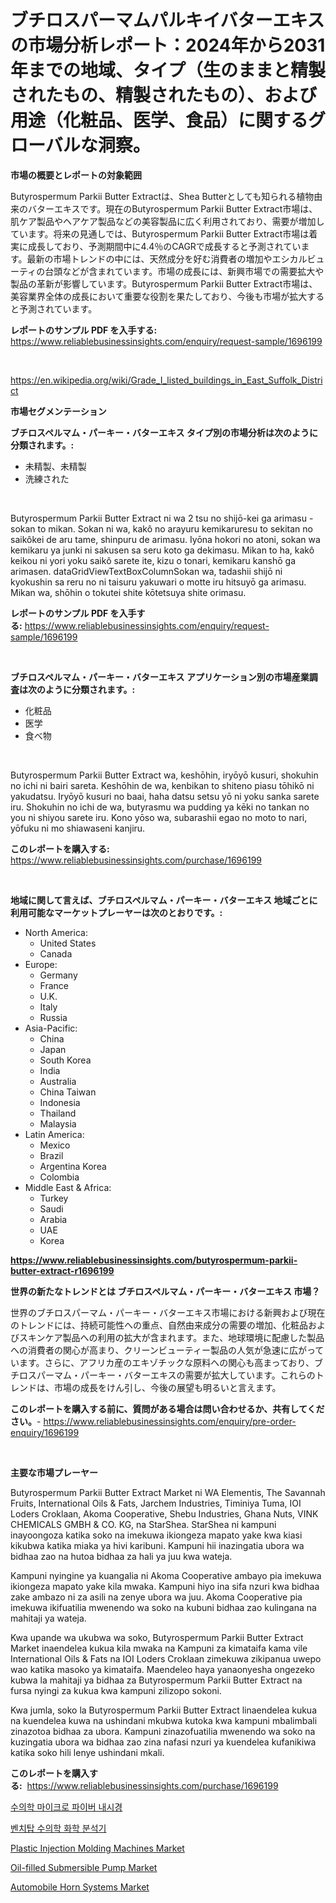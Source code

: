 <p><h1>ブチロスパーマムパルキイバターエキスの市場分析レポート：2024年から2031年までの地域、タイプ（生のままと精製されたもの、精製されたもの）、および用途（化粧品、医学、食品）に関するグローバルな洞察。</h1></p><p><strong>市場の概要とレポートの対象範囲</strong></p>
<p><p>Butyrospermum Parkii Butter Extractは、Shea Butterとしても知られる植物由来のバターエキスです。現在のButyrospermum Parkii Butter Extract市場は、肌ケア製品やヘアケア製品などの美容製品に広く利用されており、需要が増加しています。将来の見通しでは、Butyrospermum Parkii Butter Extract市場は着実に成長しており、予測期間中に4.4％のCAGRで成長すると予測されています。最新の市場トレンドの中には、天然成分を好む消費者の増加やエシカルビューティの台頭などが含まれています。市場の成長には、新興市場での需要拡大や製品の革新が影響しています。Butyrospermum Parkii Butter Extract市場は、美容業界全体の成長において重要な役割を果たしており、今後も市場が拡大すると予測されています。</p></p>
<p><strong>レポートのサンプル PDF を入手する:</strong> <a href="https://www.reliablebusinessinsights.com/enquiry/request-sample/1696199">https://www.reliablebusinessinsights.com/enquiry/request-sample/1696199</a></p>
<p>&nbsp;</p>
<p><a href="https://en.wikipedia.org/wiki/Grade_I_listed_buildings_in_East_Suffolk_District">https://en.wikipedia.org/wiki/Grade_I_listed_buildings_in_East_Suffolk_District</a></p>
<p><strong>市場セグメンテーション</strong></p>
<p><strong>ブチロスペルマム・パーキー・バターエキス タイプ別の市場分析は次のように分類されます。:</strong></p>
<p><ul><li>未精製、未精製</li><li>洗練された</li></ul></p>
<p>&nbsp;</p>
<p><p>Butyrospermum Parkii Butter Extract ni wa 2 tsu no shijō-kei ga arimasu - sokan to mikan. Sokan ni wa, kakô no arayuru kemikaruresu to sekitan no saikôkei de aru tame, shinpuru de arimasu. Iyōna hokori no atoni, sokan wa kemikaru ya junki ni sakusen sa seru koto ga dekimasu. Mikan to ha, kakô keikou ni yori yoku saikô sarete ite, kizu o tonari, kemikaru kanshō ga arimasen. dataGridViewTextBoxColumnSokan wa, tadashii shijō ni kyokushin sa reru no ni taisuru yakuwari o motte iru hitsuyō ga arimasu. Mikan wa, shōhin o tokutei shite kōtetsuya shite orimasu.</p></p>
<p><strong>レポートのサンプル PDF を入手する:</strong>&nbsp;<a href="https://www.reliablebusinessinsights.com/enquiry/request-sample/1696199">https://www.reliablebusinessinsights.com/enquiry/request-sample/1696199</a></p>
<p>&nbsp;</p>
<p><strong> ブチロスペルマム・パーキー・バターエキス アプリケーション別の市場産業調査は次のように分類されます。:</strong></p>
<p><ul><li>化粧品</li><li>医学</li><li>食べ物</li></ul></p>
<p>&nbsp;</p>
<p><p>Butyrospermum Parkii Butter Extract wa, keshōhin, iryōyō kusuri, shokuhin no ichi ni bairi sareta. Keshōhin de wa, kenbikan to shiteno piasu tōhikō ni yakudatsu. Iryōyō kusuri no baai, haha datsu setsu yō ni yoku sanka sarete iru. Shokuhin no ichi de wa, butyrasmu wa pudding ya kēki no tankan no you ni shiyou sarete iru. Kono yōso wa, subarashii egao no moto to nari, yōfuku ni mo shiawaseni kanjiru.</p></p>
<p><strong>このレポートを購入する:</strong>&nbsp; <a href="https://www.reliablebusinessinsights.com/purchase/1696199">https://www.reliablebusinessinsights.com/purchase/1696199</a></p>
<p>&nbsp;</p>
<p><strong>地域に関して言えば、ブチロスペルマム・パーキー・バターエキス 地域ごとに利用可能なマーケットプレーヤーは次のとおりです。:</strong></p>
<p><ul>
    <li>
        North America:
        <ul>
            <li>United States</li>
            <li>Canada</li>
        </ul>
    </li>
    <li>
        Europe:
        <ul>
            <li>Germany</li>
            <li>France</li>
            <li>U.K.</li>
            <li>Italy</li>
            <li>Russia</li>
        </ul>
    </li>
    <li>
        Asia-Pacific:
        <ul>
            <li>China</li>
            <li>Japan</li>
            <li>South Korea</li>
            <li>India</li>
            <li>Australia</li>
            <li>China Taiwan</li>
            <li>Indonesia</li>
            <li>Thailand</li>
            <li>Malaysia</li>
        </ul>
    </li>
    <li>
        Latin America:
        <ul>
            <li>Mexico</li>
            <li>Brazil</li>
            <li>Argentina Korea</li>
            <li>Colombia</li>
        </ul>
    </li>
    <li>
        Middle East & Africa:
        <ul>
            <li>Turkey</li>
            <li>Saudi</li>
            <li>Arabia</li>
            <li>UAE</li>
            <li>Korea</li>
        </ul>
    </li>
    </ul></p>
<p><strong><a href="https://www.reliablebusinessinsights.com/butyrospermum-parkii-butter-extract-r1696199">https://www.reliablebusinessinsights.com/butyrospermum-parkii-butter-extract-r1696199</a></strong>&nbsp;</p>
<p><strong>世界の新たなトレンドとは ブチロスペルマム・パーキー・バターエキス 市場？</strong></p>
<p><p>世界のブチロスパーマム・パーキー・バターエキス市場における新興および現在のトレンドには、持続可能性への重点、自然由来成分の需要の増加、化粧品およびスキンケア製品への利用の拡大が含まれます。また、地球環境に配慮した製品への消費者の関心が高まり、クリーンビューティー製品の人気が急速に広がっています。さらに、アフリカ産のエキゾチックな原料への関心も高まっており、ブチロスパーマム・パーキー・バターエキスの需要が拡大しています。これらのトレンドは、市場の成長をけん引し、今後の展望も明るいと言えます。</p></p>
<p><strong>このレポートを購入する前に、質問がある場合は問い合わせるか、共有してください。</strong>- <a href="https://www.reliablebusinessinsights.com/enquiry/pre-order-enquiry/1696199">https://www.reliablebusinessinsights.com/enquiry/pre-order-enquiry/1696199</a></p>
<p>&nbsp;</p>
<p><strong>主要な市場プレーヤー</strong></p>
<p><p>Butyrospermum Parkii Butter Extract Market ni WA Elementis, The Savannah Fruits, International Oils & Fats, Jarchem Industries, Timiniya Tuma, IOI Loders Croklaan, Akoma Cooperative, Shebu Industries, Ghana Nuts, VINK CHEMICALS GMBH & CO. KG, na StarShea. StarShea ni kampuni inayoongoza katika soko na imekuwa ikiongeza mapato yake kwa kiasi kikubwa katika miaka ya hivi karibuni. Kampuni hii inazingatia ubora wa bidhaa zao na hutoa bidhaa za hali ya juu kwa wateja.</p><p>Kampuni nyingine ya kuangalia ni Akoma Cooperative ambayo pia imekuwa ikiongeza mapato yake kila mwaka. Kampuni hiyo ina sifa nzuri kwa bidhaa zake ambazo ni za asili na zenye ubora wa juu. Akoma Cooperative pia imekuwa ikifuatilia mwenendo wa soko na kubuni bidhaa zao kulingana na mahitaji ya wateja.</p><p>Kwa upande wa ukubwa wa soko, Butyrospermum Parkii Butter Extract Market inaendelea kukua kila mwaka na Kampuni za kimataifa kama vile International Oils & Fats na IOI Loders Croklaan zimekuwa zikipanua uwepo wao katika masoko ya kimataifa. Maendeleo haya yanaonyesha ongezeko kubwa la mahitaji ya bidhaa za Butyrospermum Parkii Butter Extract na fursa nyingi za kukua kwa kampuni zilizopo sokoni.</p><p>Kwa jumla, soko la Butyrospermum Parkii Butter Extract linaendelea kukua na kuendelea kuwa na ushindani mkubwa kutoka kwa kampuni mbalimbali zinazotoa bidhaa za ubora. Kampuni zinazofuatilia mwenendo wa soko na kuzingatia ubora wa bidhaa zao zina nafasi nzuri ya kuendelea kufanikiwa katika soko hili lenye ushindani mkali.</p></p>
<p><strong>このレポートを購入する:</strong>&nbsp;&nbsp;<a href="https://www.reliablebusinessinsights.com/purchase/1696199">https://www.reliablebusinessinsights.com/purchase/1696199</a></p>
<p><p><a href="https://github.com/hasanrajibul387/Market-Research-Report-List-1/blob/main/6971232177132.md">수의학 마이크로 파이버 내시경</a></p><p><a href="https://github.com/victorsharp87978/Market-Research-Report-List-1/blob/main/9862110177131.md">벤치탑 수의학 화학 분석기</a></p><p><a href="https://github.com/castoriffic/Market-Research-Report-List-5/blob/main/plastic-injection-molding-machines-market.md">Plastic Injection Molding Machines Market</a></p><p><a href="https://www.linkedin.com/pulse/global-oil-filled-submersible-pump-market-size-trends-analysis-zrnsf?trackingId=2k89UYqAwbKJqqQVqaWNdQ%3D%3D">Oil-filled Submersible Pump Market</a></p><p><a href="https://www.linkedin.com/pulse/automobile-horn-systems-market-global-insights-sales-trends-m4ref?trackingId=wduKh4c2PKJNpzJdf85fow%3D%3D">Automobile Horn Systems Market</a></p></p>
